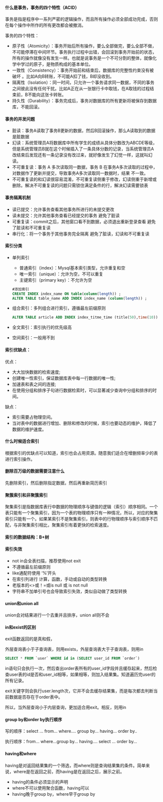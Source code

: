 #### 什么是事务，事务的四个特性（ACID）

事务是指是程序中一系列严密的逻辑操作，而且所有操作必须全部成功完成，否则在每个操作中所作的所有更改都会被撤消。

事务的四个特性：

- 原子性（Atomicity）：事务开始后所有操作，要么全部做完，要么全部不做，不可能停滞在中间环节。事务执行过程中出错，会回滚到事务开始前的状态，所有的操作就像没有发生一样。也就是说事务是一个不可分割的整体，就像化学中学过的原子，是物质构成的基本单位。
- 一致性（Consistency）：事务开始前和结束后，数据库的完整性约束没有被破坏 。比如A向B转账，不可能A扣了钱，B却没收到。
- 隔离性（Isolation）：同一时间，只允许一个事务请求同一数据，不同的事务之间彼此没有任何干扰。比如A正在从一张银行卡中取钱，在A取钱的过程结束前，B不能向这张卡转账。
- 持久性（Durability）：事务完成后，事务对数据库的所有更新将被保存到数据库，不能回滚。

#### 事务的并发问题

- 脏读：事务A读取了事务B更新的数据，然后B回滚操作，那么A读取到的数据是脏数据
- 幻读：系统管理员A将数据库中所有学生的成绩从具体分数改为ABCDE等级，但是系统管理员B就在这个时候插入了一条具体分数的记录，当系统管理员A改结束后发现还有一条记录没有改过来，就好像发生了幻觉一样，这就叫幻读。
- 不可重复读：事务 A 多次读取同一数据，事务 B 在事务A多次读取的过程中，对数据作了更新并提交，导致事务A多次读取同一数据时，结果 不一致。
- 不可重复读的和幻读很容易混淆，不可重复读侧重于修改，幻读侧重于新增或删除。解决不可重复读的问题只需锁住满足条件的行，解决幻读需要锁表

#### 事务隔离机制

- 读已提交：允许事务查看其他事务所进行的未提交更改		
- 读未提交：允许其他事务查看已经提交的事务						避免了脏读
- 可重复读：commit之后，其他窗口看不到数据，必须退出重新登录查看				避免了脏读和不可重复读
- 串行化：将一个事务于其他事务完全隔离								避免了脏读，幻读和不可重复读

#### 

#### 索引分类

- 单列索引

  - 普通索引（index）：Mysql基本索引类型，允许重复和空
  - 唯一索引（unique）：允许为空，不可以重复
  - 主键索引（primary key）：不允许为空

  ```sql
  #添加索引
  CREATE INDEX index_name ON table(column(length)) ; 
  ALTER TABLE table_name ADD INDEX index_name (column(length)) ;
  ```

- 组合索引：多列组合进行索引，遵循最左前缀原则

  ```sql
  ALTER TABLE article ADD INDEX index_titme_time (title(50),time(10)) ;
  ```

- 全文索引：索引执行的优先级高

- 空间索引：一般用不到

#### 索引优缺点：

优点：

- 大大加快数据的检索速度;
- 创建唯一性索引，保证数据库表中每一行数据的唯一性;
- 加速表和表之间的连接;
- 在使用分组和排序子句进行数据检索时，可以显著减少查询中分组和排序的时间。

缺点：

- 索引需要占物理空间。
- 当对表中的数据进行增加、删除和修改的时候，索引也要动态的维护，降低了数据的维护速度。

#### 什么时候适合索引

根据索引的优缺点可以知道，索引也会占用资源。随意我们适合在增删频率少的表进行索引操作。

####  删除百万级的数据需要注意什么

先删除索引，然后删除指定数据，然后再重新简历索引

#### 聚簇索引和非聚簇索引

聚集索引是指数据库表行中数据的物理顺序与键值的逻辑（索引）顺序相同。一个表只能有一个聚集索引，因为一个表的物理顺序只有一种情况，所以，对应的聚集索引只能有一个。如果某索引不是聚集索引，则表中的行物理顺序与索引顺序不匹配，与非聚集索引相比，聚集索引有着更快的检索速度。

#### 索引的数据结构：B+树

#### 索引失效

- not in会全表扫描，推荐使用not exit
- 不遵循最左前缀原则
- like通配符使用 ‘%’开头
- 在索引列进行  计算，函数，手动或自动的类型转换
- 老版本的<>或！=或is null 或 is not null
- 字符串不加单引号也会导致索引失效，类似自动做了类型转换



#### union和union all

union会对结果进行一个去重并且排序，union all则不会

#### in和exist的区别

exit函数返回的是真和假，

外层查询表小于子查询表，则用exists，外层查询表大于子查询表，则用in

```sql
SELECT * FROM `user` WHERE id in (SELECT user_id FROM `order`)
```

in语句只会执行一次，然后查出order表所有的user_id字段并且缓存起来，然后检查user表的id是否和user_id相等，如果相等，则加入结果集。知道遍历完user的所有记录。

exit关键字则会执行user.length次，它并不会去缓存结果集，而是每次都去判断当前数据是否存在于order表中。

所以，当外层查询小于内层查询，更加适合用exit。相反，则用in



#### group by和order by执行顺序

写的顺序：select ... from... where.... group by... having... order by..

执行顺序：from... where...group by... having.... select ... order by...

#### having和where

having是对返回结果集的一个筛选，而where则是查询结果集的条件。简单来说，where是在返回之前，而having是在返回之后，展示之前。

- having的条件必须显示的声明
- where不可以使用聚合函数，having可以
- having晚于group by，where早于group by


